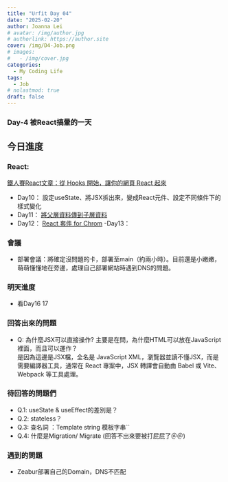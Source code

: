 ```yaml
---
title: "Urfit Day 04"
date: "2025-02-20"
author: Joanna Lei
# avatar: /img/author.jpg
# authorlink: https://author.site
cover: /img/D4-Job.png
# images:
#   - /img/cover.jpg
categories:
  - My Coding Life
tags:
  - Job
# nolastmod: true
draft: false
---
```


### Day-4 被React搞暈的一天
  
<!--more-->
  
## 今日進度

### React:
[鐵人賽React文章：從 Hooks 開始，讓你的網頁 React 起來](https://ithelp.ithome.com.tw/articles/10216355)

- Day10： 設定useState、將JSX拆出來，變成React元件、設定不同條件下的樣式變化
- Day11： [將父層資料傳到子層資料](https://codepen.io/JoannaLei/pen/qEBbXXR?editors=0010)
- Day12： [React 套件 for Chrom](https://chromewebstore.google.com/detail/react-developer-tools/fmkadmapgofadopljbjfkapdkoienihi) 
-Day13：


### 會議  
- 部署會議：將確定沒問題的卡，部署至main（約兩小時）。目前還是小嫩嫩，萌萌懂懂地在旁邊，處理自己部署網站時遇到DNS的問題。
 

### 明天進度
- 看Day16 17

### 回答出來的問題
- Q: 為什麼JSX可以直接操作?
主要是在問，為什麼HTML可以放在JavaScript裡面，而且可以運作？  
是因為這邊是JSX檔，全名是 JavaScript XML，瀏覽器並讀不懂JSX，而是需要編譯器工具，通常在 React 專案中，JSX 轉譯會自動由 Babel 或 Vite、Webpack 等工具處理。


### 待回答的問題們
- Q.1: useState & useEffect的差別是？
- Q.2: stateless？
- Q.3: 查名詞 ：Template string 模板字串``
- Q.4: 什麼是Migration/ Migrate (回答不出來要被打屁屁了＠＠)

### 遇到的問題
- Zeabur部署自己的Domain，DNS不匹配